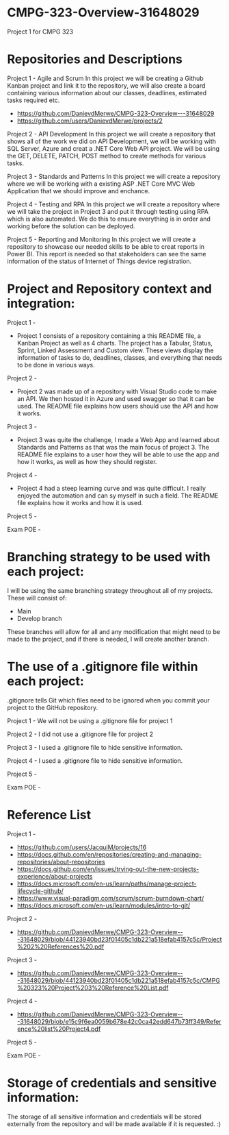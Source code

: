 # CMPG-323-Overview-31648029
Project 1 for CMPG 323 

# Repositories and Descriptions 
Project 1 - 
Agile and Scrum 
In this project we will be creating a Github Kanban project and link it to the repository, we will also create a board containing various information about our classes, deadlines, estimated tasks required etc. 
* https://github.com/DanievdMerwe/CMPG-323-Overview---31648029
* https://github.com/users/DanievdMerwe/projects/2

Project 2 - 
API Development 
In this project we will create a repository that shows all of the work we did on API Development, we will be working with SQL Server, Azure and creat a .NET Core Web API project. We will be using the GET, DELETE, PATCH, POST method to create methods for various tasks.

Project 3 - 
Standards and Patterns 
In this project we will create a repository where we will be working with a existing ASP .NET Core MVC Web Application that we should improve and enchance.

Project 4 - 
Testing and RPA 
In this project we will create a repository where we will take the project in Project 3 and put it through testing using RPA which is also automated. We do this to ensure everything is in order and working before the solution can be deployed.

Project 5 - 
Reporting and Monitoring
In this project we will create a repository to showcase our needed skills to be able to creat reports in Power BI. This report is needed so that stakeholders can see the same information of the status of Internet of Things device registration. 


# Project and Repository context and integration: 

Project 1 -

* Project 1 consists of a repository containing a this README file, a Kanban Project as well as 4 charts.
The project has a Tabular, Status, Sprint, Linked Assessment and Custom view. These views display the information of tasks to do, deadlines, classes, and everything that needs to be done in various ways. 

Project 2 -

* Project 2 was made up of a repository with Visual Studio code to make an API. We then hosted it in Azure and used swagger so that it can be used. The README file explains how users should use the API and how it works. 

Project 3 -

* Project 3 was quite the challenge, I made a Web App and learned about Standards and Patterns as that was the main focus of project 3. The README file explains to a user how they will be able to use the app and how it works, as well as how they should register. 

Project 4 - 

* Project 4 had a steep learning curve and was quite difficult. I really enjoyed the automation and can sy myself in such a field. The README file explains how it works and how it is used.

Project 5 -

Exam POE -

# Branching strategy to be used with each project:
I will be using the same branching strategy throughout all of my projects. These will consist of:

* Main
* Develop branch 

These branches will allow for all and any modification that might need to be made to the project, and if there is needed, I will create another branch. 

# The use of a .gitignore file within each project:

.gitignore tells Git which files need to be ignored when you commit your project to the GitHub repository.

Project 1 - We will not be using a .gitignore file for project 1

Project 2 - I did not use a .gitignore file for project 2

Project 3 - I used a .gitignore file to hide sensitive information. 

Project 4 - I used a .gitignore file to hide sensitive information. 

Project 5 -

Exam POE -

# Reference List

Project 1 - 
 * https://github.com/users/JacquiM/projects/16
 * https://docs.github.com/en/repositories/creating-and-managing-repositories/about-repositories
 * https://docs.github.com/en/issues/trying-out-the-new-projects-experience/about-projects
 * https://docs.microsoft.com/en-us/learn/paths/manage-project-lifecycle-github/
 * https://www.visual-paradigm.com/scrum/scrum-burndown-chart/
 * https://docs.microsoft.com/en-us/learn/modules/intro-to-git/
 
Project 2 -
* https://github.com/DanievdMerwe/CMPG-323-Overview---31648029/blob/44123940bd23f01405c1db221a518efab4157c5c/Project%202%20References%20.pdf

Project 3 -
* https://github.com/DanievdMerwe/CMPG-323-Overview---31648029/blob/44123940bd23f01405c1db221a518efab4157c5c/CMPG%20323%20Project%203%20Reference%20List.pdf

Project 4 - 
* https://github.com/DanievdMerwe/CMPG-323-Overview---31648029/blob/e15c9f6ea0059b678e42c0ca42edd647b73ff349/Reference%20list%20Project4.pdf

Project 5 -

Exam POE -
# Storage of credentials and sensitive information:

The storage of all sensitive information and credentials will be stored externally from the repository and will be made available if it is requested. :)



